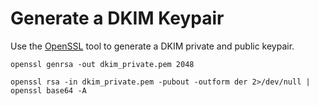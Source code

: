 # Generate a DKIM Keypair

Use the [OpenSSL](../tools/openssl.md) tool to generate a DKIM private and public keypair.

`openssl genrsa -out dkim_private.pem 2048`

`openssl rsa -in dkim_private.pem -pubout -outform der 2>/dev/null | openssl base64 -A`


